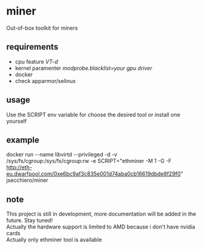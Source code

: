 # miner

Out-of-box toolkit for miners

## requirements

- cpu feature _VT-d_
- kernel paramenter _modprobe.blacklist=your gpu driver_
- docker
- check apparmor/selinux

## usage

Use the SCRIPT env variable for choose the desired tool or install one yourself

## example

docker run --name libvirtd --privileged -d -v /sys/fs/cgroup:/sys/fs/cgroup:rw -e SCRIPT="ethminer -M 1 -G -F http://eth-eu.dwarfpool.com/0xe6bc9af3c835e001d74aba0cb16619dbde8f29f0" jsecchiero/miner

## note

This project is still in development, more documentation will be added in the future. Stay tuned!  
Actually the hardware support is limited to AMD because i don't have nvidia cards  
Actually only ethminer tool is available  
